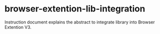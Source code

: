 # browser-extention-lib-integration
Instruction document explains the abstract to integrate library into Browser Extention V3.
